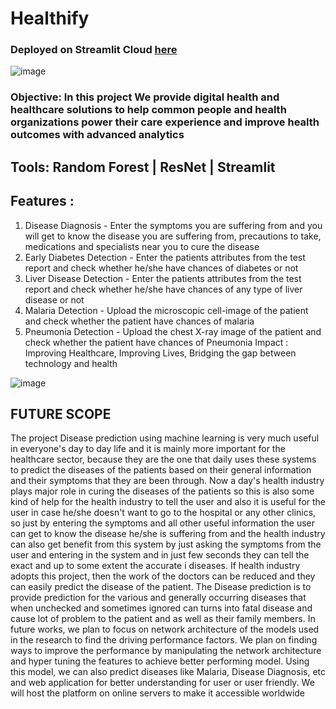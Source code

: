 # Healthify

### Deployed on Streamlit Cloud [here](https://gladiator07-healthify--home-jlmke9.streamlitapp.com/)

![image](https://user-images.githubusercontent.com/116708200/213470660-dc509dc1-2d51-4933-a52e-7b4426cac609.png)

### Objective: In this project We provide digital health and healthcare solutions to help common people and health organizations power their care experience and improve health outcomes with advanced analytics

## Tools: Random Forest | ResNet | Streamlit

## Features :
1) Disease Diagnosis - Enter the symptoms you are suffering from and you will get to know the disease you are suffering from, precautions to take, medications and specialists near you to cure the disease
2) Early Diabetes Detection - Enter the patients attributes from the test report and check whether he/she have chances of diabetes or not
3) Liver Disease Detection - Enter the patients attributes from the test report and check whether he/she have chances of any type of liver disease or not
4) Malaria Detection - Upload the microscopic cell-image of the patient and check whether the patient have chances of malaria
5) Pneumonia Detection - Upload the chest X-ray image of the patient and check whether the patient have chances of Pneumonia
Impact : Improving Healthcare, Improving Lives, Bridging the gap between technology and health

![image](https://user-images.githubusercontent.com/116708200/213470205-473517c7-7e55-4b1b-91cd-8542407a01ca.png)

## FUTURE SCOPE

The project Disease prediction using machine learning is very much useful in everyone's day to day life and it is mainly more important for the healthcare sector, because they are the one that daily uses these systems to predict the diseases of the patients based on their general information and their symptoms that they are been through. Now a day's health industry plays major role in curing the diseases of the patients so this is also some kind of help for the health industry to tell the user and also it is useful for the user in case he/she doesn't want to go to the hospital or any other clinics, so just by entering the symptoms and all other useful information the user can get to know the disease he/she is suffering from and the health industry can also get benefit from this system by just asking the symptoms from the user and entering in the system and in just few seconds they can tell the exact and up to some extent the accurate i diseases. If health industry adopts this project, then the work of the doctors can be reduced and they can easily predict the disease of the patient. The Disease prediction is to provide prediction for the various and generally occurring diseases that when unchecked and sometimes ignored can turns into fatal disease and cause lot of problem to the patient and as well as their family members.
In future works, we plan to focus on network architecture of the models used in the research to find the driving performance factors. We plan on finding ways to improve the performance by manipulating the network architecture and hyper tuning the features to achieve better performing model. Using this model, we can also predict diseases like Malaria, Disease Diagnosis, etc and web application for better understanding for user or user friendly. We will host the platform on online servers to make it accessible worldwide
